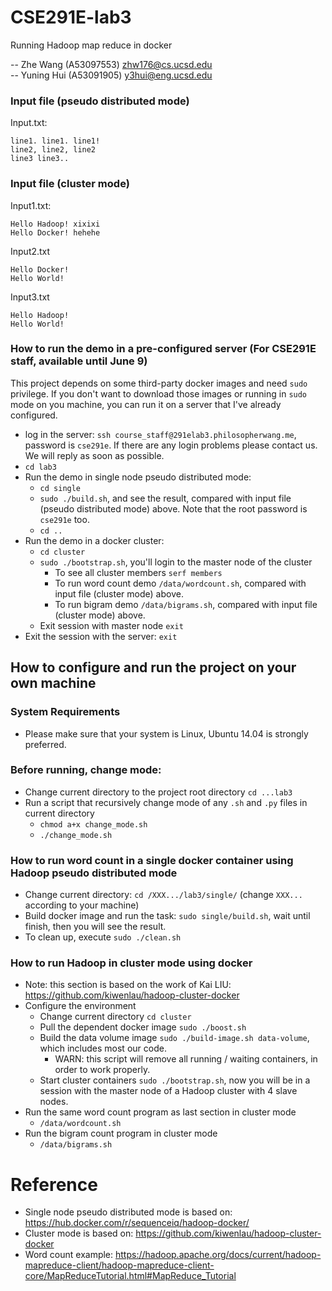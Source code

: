 # CSE291E-lab3
Running Hadoop map reduce in docker

-- Zhe Wang (A53097553) <zhw176@cs.ucsd.edu>  
-- Yuning Hui (A53091905) <y3hui@eng.ucsd.edu>


### Input file (pseudo distributed mode)
Input.txt:
```
line1. line1. line1!
line2, line2, line2
line3 line3..
```

### Input file (cluster mode)
Input1.txt:
```
Hello Hadoop! xixixi
Hello Docker! hehehe

```

Input2.txt
```
Hello Docker!
Hello World!

```

Input3.txt
```
Hello Hadoop!
Hello World!

```

### How to run the demo in a pre-configured server (For CSE291E staff, available until June 9)
This project depends on some third-party docker images and need `sudo` privilege. If you don't want to download those images or running in `sudo` mode on you machine, you can run it on a server that I've already configured.

* log in the server: `ssh course_staff@291elab3.philosopherwang.me`, password is `cse291e`. If there are any login problems please contact us. We will reply as soon as possible.
* `cd lab3`
* Run the demo in single node pseudo distributed mode:
    * `cd single`
    * `sudo ./build.sh`, and see the result, compared with input file (pseudo distributed mode) above. Note that the root password is `cse291e` too.
    * `cd ..`
* Run the demo in a docker cluster:
    * `cd cluster`
    * `sudo ./bootstrap.sh`, you'll login to the master node of the cluster
        * To see all cluster members `serf members`
        * To run word count demo `/data/wordcount.sh`, compared with input file (cluster mode) above.
        * To run bigram demo `/data/bigrams.sh`, compared with input file (cluster mode) above.
    * Exit session with master node `exit`
* Exit the session with the server: `exit`


## How to configure and run the project on your own machine

### System Requirements
* Please make sure that your system is Linux, Ubuntu 14.04 is strongly preferred.

### Before running, change mode:
* Change current directory to the project root directory `cd ...lab3`
* Run a script that recursively change mode of any `.sh` and `.py` files in current directory
    * `chmod a+x change_mode.sh`
    * `./change_mode.sh`

### How to run word count in a single docker container using Hadoop pseudo distributed mode
* Change current directory: `cd /XXX.../lab3/single/` (change `XXX...` according to your machine)
* Build docker image and run the task: `sudo single/build.sh`, wait until finish, then you will see the result.
* To clean up, execute `sudo ./clean.sh`

### How to run Hadoop in cluster mode using docker
* Note: this section is based on the work of Kai LIU: https://github.com/kiwenlau/hadoop-cluster-docker
* Configure the environment
    * Change current directory `cd cluster`
    * Pull the dependent docker image `sudo ./boost.sh`
    * Build the data volume image `sudo ./build-image.sh data-volume`, which includes most our code.
        * WARN: this script will remove all running / waiting containers, in order to work properly.
    * Start cluster containers `sudo ./bootstrap.sh`, now you will be in a session with the master node of a Hadoop cluster with 4 slave nodes.
* Run the same word count program as last section in cluster mode
    * `/data/wordcount.sh`
* Run the bigram count program in cluster mode
    * `/data/bigrams.sh`

# Reference
 * Single node pseudo distributed mode is based on: https://hub.docker.com/r/sequenceiq/hadoop-docker/
 * Cluster mode is based on: https://github.com/kiwenlau/hadoop-cluster-docker
 * Word count example: https://hadoop.apache.org/docs/current/hadoop-mapreduce-client/hadoop-mapreduce-client-core/MapReduceTutorial.html#MapReduce_Tutorial
